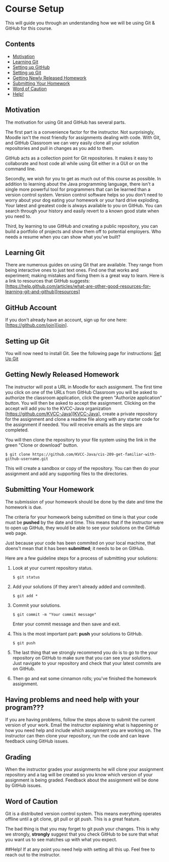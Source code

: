 Course Setup
============

This will guide you through an understanding how we will be using Git & GitHub for this course.

## Contents

- [Motivation](#motivation)
- [Learning Git](#learning-git)
- [Setting up GitHub](#setting-up-github)
- [Setting up Git](#setting-up-git)
- [Getting Newly Released Homework](#getting-newly-released-homework)
- [Submitting Your Homework](#submitting-your-homework)
- [Word of Caution](#word-of-caution)
- [Help!](#help)

## Motivation
The motivation for using Git and GitHub has several parts.

The first part is a convenience factor for the instructor. Not surprisingly, Moodle isn't the most friendly for assignments dealing with code. With Git, and GitHub Classroom we can very easily clone all your solution repositories and pull in changes as you add to them.

GitHub acts as a collection point for Git repositories. It makes it easy to collaborate and host code all while using Git either in a GUI or on the command line.

Secondly, we wish for you to get as much out of this course as possible. In addition to learning about the Java programming language, there isn't a single more powerful tool for programmers that can be learned than a version control system. Version control software helps so you don't need to worry about your dog eating your homework or your hard drive exploding. Your latest and greatest code is always available to you on GitHub. You can search through your history and easily revert to a known good state when you need to.

Third, by learning to use GitHub and creating a public repository, you can build a portfolio of projects and show them off to potential employers. Who needs a resume when you can show what you’ve built?

## Learning Git

There are numerous guides on using Git that are available. They range from being interactive ones to just text ones. Find one that works and experiment; making mistakes and fixing them is a great way to learn. Here is a link to resources that GitHub suggests:
[https://help.github.com/articles/what-are-other-good-resources-for-learning-git-and-github][resources]

## GitHub Account
If you don't already have an account, sign up for one here: [https://github.com/join][join].

## Setting up Git

You will now need to install Git. See the following page for instructions: [Set Up Git](https://help.github.com/articles/set-up-git/)

## Getting Newly Released Homework
The instructor will post a URL in Moodle for each assignment. The first time you click on one of the URLs from GitHub Classroom you will be asked to authorize the classroom application, click the green "Authorize application" button. You will then be asked to accept the assignment. Clicking on the accept will add you to the KVCC-Java organization [https://github.com/KVCC-Java][KVCC-Java], create a private repository for the assignment and clone a readme file along with any starter code for the assignment if needed. You will receive emails as the steps are completed.

You will then clone the repository to your file system using the link in the green "Clone or download" button.

    
    $ git clone https://github.com/KVCC-Java/cis-209-get-familiar-with-github-username.git
    
    
This will create a sandbox or copy of the repository. You can then do your assignment and add any supporting files to the directories.

## Submitting Your Homework

The submission of your homework should be done by the date and time the homework is due.

The criteria for your homework being submitted on time is that your code must be **pushed** by the date and time. This means that if the instructor were to open up GitHub, they would be able to see your solutions on the GitHub web page.

Just because your code has been commited on your local machine, that doens't mean that it has been **submitted**; it needs to be on GitHub.

Here are a few guideline steps for a process of submitting your solutions:

1. Look at your current repository status.

    ```
    $ git status
    ```

2. Add your solutions (if they aren't already added and commited).

    ```
    $ git add *
    ```

3. Commit your solutions.  

    ```
    $ git commit -m "Your commit message"
    ```

   Enter your commit message and then save and exit.  

4. This is the most important part: **push** your solutions to GitHub.  

    ```
    $ git push
    ```

5. The last thing that we strongly recommend you do is to go to the your repository on GitHub to make sure that you can see your solutions.  
   Just navigate to your repository and check that your latest commits are on GitHub.  

6. Then go and eat some cinnamon rolls; you've finished the homework assignment.

## Having problems and need help with your program???
If you are having problems, follow the steps above to submit the current version of your work. Email the instructor explaining what is happening or how you need help and include which assignment you are working on. The instructor can then clone your repository, run the code and can leave feedback using GitHub issues.

## Grading
When the instructor grades your assignments he will clone your assignment repository and a tag will be created so you know which version of your assignment is being graded. Feedback about the assignment will be done by GitHub issues.

## Word of Caution

Git is a distributed version control system. This means everything operates offline until a git clone, git pull or git push. This is a great feature.

The bad thing is that you may forget to git push your changes. This is why we strongly, **strongly** suggest that you check GitHub to be sure that what you want us to see matches up with what you expect.

##Help!
If at any point you need help with setting all this up. Feel free to reach out to the instructor.

[join]: https://github.com/join
[resources]: https://help.github.com/articles/what-are-other-good-resources-for-learning-git-and-github
[KVCC-Java]: https://github.com/KVCC-Java
